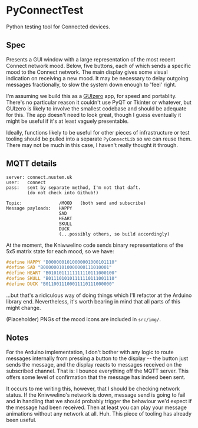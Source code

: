 # PyConnectTest

Python testing tool for Connected devices.

## Spec

Presents a GUI window with a large representation of the most recent Connect network mood. Below, five buttons, each of which sends a specific mood to the Connect network. The main display gives some visual indication on receiving a new mood. It may be necessary to delay outgoing messages fractionally, to slow the system down enough to 'feel' right.

I'm assuming we build this as a [GUIzero](https://lawsie.github.io/guizero/) app, for speed and portablity. There's no particular reason it couldn't use PyQT or Tkinter or whatever, but GUIzero is likely to involve the smallest codebase and should be adequate for this. The app doesn't need to look great, though I guess eventually it might be useful if it's at least vaguely presentable.

Ideally, functions likely to be useful for other pieces of infrastructure or test tooling should be pulled into a separate `PyConnectLib` so we can reuse them. There may not be much in this case, I haven't really thought it through.

## MQTT details

```text
server: connect.nustem.uk
user:   connect
pass:   sent by separate method, I'm not that daft.
        (do not check into Github!)

Topic:              /MOOD   (both send and subscribe)
Message payloads:   HAPPY
                    SAD
                    HEART
                    SKULL
                    DUCK
                    (...possibly others, so build accordingly)
```

At the moment, the Kniwwelino code sends binary representations of the 5x5 matrix state for each mood, so we have:

```cpp
#define HAPPY "B0000001010000001000101110"
#define SAD "B0000001010000000111010001"
#define HEART "B0101011111111110111000100"
#define SKULL "B0111010101111110111001110" 
#define DUCK "B0110011100011110111000000"
```

...but that's a ridiculous way of doing things which I'll refactor at the Arduino library end. Nevertheless, it's worth bearing in mind that all parts of this might change.

(Placeholder) PNGs of the mood icons are included in `src/img/`.

## Notes

For the Arduino implementation, I don't bother with any logic to route messages internally from pressing a button to the display -- the button just sends the message, and the display reacts to messages received on the subscribed channel. That is: I bounce everything off the MQTT server. This offers some level of confirmation that the message has indeed been sent.

It occurs to me writing this, however, that I should be checking network status. If the Kniwwelino's network is down, message send is going to fail and in handling that we should probably trigger the behaviour we'd expect if the message had been received. Then at least you can play your message animations without any network at all. Huh. This piece of tooling has already been useful.
